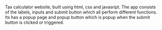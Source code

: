 Tax calculator website; built using html, css and javasript. 
The app consists of the labels, inputs and submit button which all perform different functions. 
Its has a popup page and popup button which is popup when the submit button is clicked or triggered.
